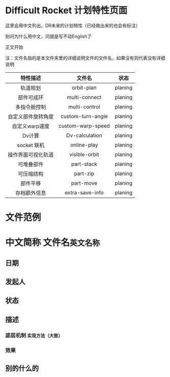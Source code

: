 # Difficult Rocket 计划特性页面

这里会用中文列出。DR未来的计划特性（已经做出来的也会有标注）

别问为什么用中文，问就是写不动English了

正文开始

注：文件名指的是本文件夹里的详细说明文件的文件名，如果没有则代表没有详细说明

| 特性描述 | 文件名 | 状态 |
| :----: | :----: | :----: |
| 轨道规划 | orbit-plan | planing |
| 部件可成环 | multi-connect | planing |
| 多指令舱控制 | multi-control | planing |
| 自定义部件旋转角度 | custom-turn-angle | planing |
| 自定义warp速度 | custom-warp-speed | planing |
| Dv计算 | Dv-calculation | planing |
| socket 联机 | online-play | planing |
| 操作界面可视化轨道 | visible-orbit | planing |
| 可堆叠部件 | part-stack | planing |
| 可压缩结构 | part-zip | planing |
| 部件平移 | part-move | planing |
| 存档额外信息 | extra-save-info | planing |

# 文件范例

# 中文简称 文件名`英文名称`

## 日期

## 发起人

## 状态

## 描述

### 底层机制 `实现方法（大致）`

### 效果

## 别的什么的